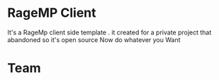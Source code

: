 # RageMP Client

It's a RageMp client side template . it created for a private project that abandoned so it's open source Now do whatever you Want
# Team
